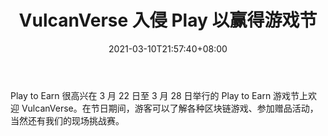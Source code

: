 ﻿---
title: "VulcanVerse 入侵 Play 以赢得游戏节"
date: 2021-03-10T21:57:40+08:00
lastmod: 2021-03-10T16:45:40+08:00
draft: false
authors: ["Warlike"]
description: "Play to Earn 很高兴在 3 月 22 日至 3 月 28 日举行的 Play to Earn 游戏节上欢迎 VulcanVerse。在节日期间，游客可以了解各种区块链游戏、参加赠品活动，当然还有我们的现场挑战赛。"
featuredImage: "vulcanverse-invades-play-to-earn-game-festival.png"
tags: ["Virtual World","虚拟世界","Play to Earn"]
categories: ["news"]
news: ["虚拟世界"]
weight: 
lightgallery: true
pinned: false
recommend: false
recommend1: false
---

Play to Earn 很高兴在 3 月 22 日至 3 月 28 日举行的 Play to Earn 游戏节上欢迎 VulcanVerse。在节日期间，游客可以了解各种区块链游戏、参加赠品活动，当然还有我们的现场挑战赛。

<!--more-->

